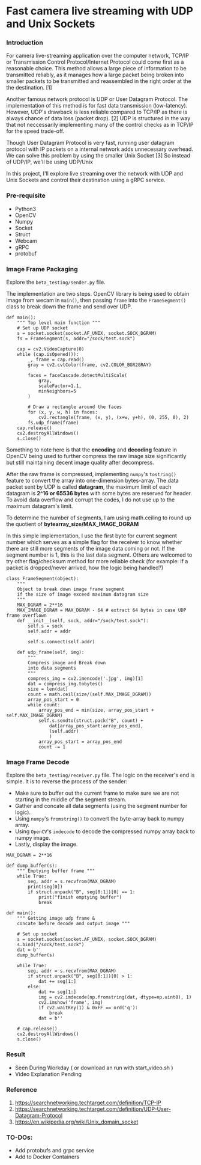 # Fast camera live streaming with UDP and Unix Sockets

### Introduction

For camera live-streaming application over the computer network, TCP/IP or Transmission Control Protocol/Internet Protocol could come first as a reasonable choice. This method allows a large piece of information to be transmitted reliably, as it manages how a large packet being broken into smaller packets to be transmitted and reassembled in the right order at the the destination. [1] 

Another famous network protocol is UDP or User Datagram Protocol. The implementation of this method is for fast data transmission (low-latency). However, UDP's drawback is less reliable compared to TCP/IP as there is always chance of data loss (packet drop). [2] UDP is structured in the way that not neccessarily implementing many of the control checks as in TCP/IP for the speed trade-off.

Though User Datagram Protocol is very fast, running user datagram protocol with IP packets on a internal network adds unnecessary overhead. We can solve this problem by using the smaller Unix Socket [3] So instead of UDP/IP, we'll be using UDP/Unix

In this project, I'll explore live streaming over the network with UDP and Unix Sockets and control their destination using a gRPC service. 

### Pre-requisite
- Python3
- OpenCV
- Numpy
- Socket
- Struct
- Webcam
- gRPC
- protobuf

### Image Frame Packaging

Explore the `beta_testing/sender.py` file.

The implementation are two steps. OpenCV library is being used to obtain image from wecam in `main()`, then passing `frame` into the `FrameSegment()` class to break down the frame and send over UDP. 

```
def main():
    """ Top level main function """
    # Set up UDP socket
    s = socket.socket(socket.AF_UNIX, socket.SOCK_DGRAM)
    fs = FrameSegment(s, addr="/sock/test.sock")

    cap = cv2.VideoCapture(0)
    while (cap.isOpened()):
        _, frame = cap.read()
        gray = cv2.cvtColor(frame, cv2.COLOR_BGR2GRAY)

        faces = faceCascade.detectMultiScale(
            gray,
            scaleFactor=1.1,
            minNeighbors=5
        )

        # Draw a rectangle around the faces
        for (x, y, w, h) in faces:
            cv2.rectangle(frame, (x, y), (x+w, y+h), (0, 255, 0), 2)
        fs.udp_frame(frame)
    cap.release()
    cv2.destroyAllWindows()
    s.close()
```

Something to note here is that the **encoding** and **decoding** feature in OpenCV being used to further compress the raw image size significantly but still maintaining decent image quality after decompress. 

After the raw frame is compressed, implementing `numpy`'s `tostring()` feature to convert the array into one-dimension bytes-array. The data packet sent by UDP is called **datagram**, the maximum limit of each datagram is **2^16 or 65536 bytes** with some bytes are reserved for header. To avoid data overflow and corrupt the codes, I do not use up to the maximum datagram's limit.

To determine the number of segments, I am using math.ceiling to round up the quotient of **bytearray_size/MAX_IMAGE_DGRAM**

In this simple implementation, I use the first byte for current segment number which serves as a simple flag for the receiver to know whether there are still more segments of the image data coming or not. If the segment number is 1, this is the last data segment. Others are welcomed to try other flag/checksum method for more reliable check (for example: if a packet is dropped/never arrived, how the logic being handled?)

```
class FrameSegment(object):
    """ 
    Object to break down image frame segment
    if the size of image exceed maximum datagram size 
    """
    MAX_DGRAM = 2**16
    MAX_IMAGE_DGRAM = MAX_DGRAM - 64 # extract 64 bytes in case UDP frame overflown
    def __init__(self, sock, addr="/sock/test.sock"):
        self.s = sock
        self.addr = addr

        self.s.connect(self.addr)

    def udp_frame(self, img):
        """ 
        Compress image and Break down
        into data segments 
        """
        compress_img = cv2.imencode('.jpg', img)[1]
        dat = compress_img.tobytes()
        size = len(dat)
        count = math.ceil(size/(self.MAX_IMAGE_DGRAM))
        array_pos_start = 0
        while count:
            array_pos_end = min(size, array_pos_start + self.MAX_IMAGE_DGRAM)
            self.s.sendto(struct.pack("B", count) +
                dat[array_pos_start:array_pos_end], 
                (self.addr)
                )
            array_pos_start = array_pos_end
            count -= 1
```

### Image Frame Decode

Explore the `beta_testing/receiver.py` file.
The logic on the receiver's end is simple. It is to reverse the process of the sender:
- Make sure to buffer out the current frame to make sure we are not starting in the middle of the segment stream.
- Gather and concate all data segments (using the segment number for logic).
- Using `numpy`'s `fromstring()` to convert the byte-array back to numpy array.
- Using `OpenCV`'s `imdecode` to decode the compressed numpy array back to numpy image.
- Lastly, display the image.

```
MAX_DGRAM = 2**16

def dump_buffer(s):
    """ Emptying buffer frame """
    while True:
        seg, addr = s.recvfrom(MAX_DGRAM)
        print(seg[0])
        if struct.unpack("B", seg[0:1])[0] == 1:
            print("finish emptying buffer")
            break

def main():
    """ Getting image udp frame &
    concate before decode and output image """
    
    # Set up socket
    s = socket.socket(socket.AF_UNIX, socket.SOCK_DGRAM)
    s.bind("/sock/test.sock")
    dat = b''
    dump_buffer(s)

    while True:
        seg, addr = s.recvfrom(MAX_DGRAM)
        if struct.unpack("B", seg[0:1])[0] > 1:
            dat += seg[1:]
        else:
            dat += seg[1:]
            img = cv2.imdecode(np.fromstring(dat, dtype=np.uint8), 1)
            cv2.imshow('frame', img)
            if cv2.waitKey(1) & 0xFF == ord('q'):
                break
            dat = b''

    # cap.release()
    cv2.destroyAllWindows()
    s.close()
```

### Result
- Seen During Workday ( or download an run with start_video.sh )
- Video Explanation Pending

### Reference 
1. https://searchnetworking.techtarget.com/definition/TCP-IP
2. https://searchnetworking.techtarget.com/definition/UDP-User-Datagram-Protocol
3. https://en.wikipedia.org/wiki/Unix_domain_socket


### TO-DOs:
- Add protobufs and grpc service
- Add to Docker Containers

